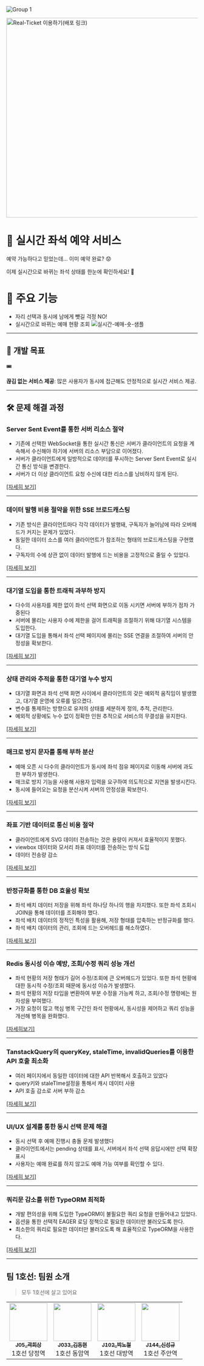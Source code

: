 ![Group 1](https://github.com/user-attachments/assets/0a330f32-ca85-4ff7-895f-48b242dfcdd8)

<a href="http://www.realticket.store/">
  <img src="https://github.com/user-attachments/assets/9843f504-987b-468c-b951-c2509ce8a958" width="525" alt="Real-Ticket 이용하기(배포 링크)">
</a>

# 🚀 실시간 좌석 예약 서비스

<aside>

예약 가능하다고 믿었는데… 이미 예약 완료? 😟

이제 실시간으로 바뀌는 좌석 상태를 한눈에 확인하세요! 🚀

</aside>

# 🎫 주요 기능

- 자리 선택과 동시에 남에게 뺏길 걱정 NO!
- 실시간으로 바뀌는 예매 현황 조회
![실시간-예매-숏-샘플](https://github.com/user-attachments/assets/0bea6008-1770-4098-a4ce-a25364c36ec8)

---

## 🎯  **개발 목표**

<aside>
🎟️

**끊김 없는 서비스 제공**: 많은 사용자가 동시에 접근해도 안정적으로 실시간 서비스 제공.

</aside>

---

## **🛠️ 문제 해결 과정**

### Server Sent Event를 통한 서버 리소스 절약

- 기존에 선택한 WebSocket을 통한 실시간 통신은 서버가 클라이언트의 요청을 계속해서 수신해야 하기에 서버의 리소스 부담으로 이어졌다.
- 서버가 클라이언트에게 일방적으로 데이터를 푸시하는 Server Sent Event로 실시간 통신 방식을 변경한다.
- 서버가 더 이상 클라이언트 요청 수신에 대한 리소스를 낭비하지 않게 된다.

[[자세히 보기]](https://chestnut-sense-efd.notion.site/WebSocket-VS-SSE-d8fed9e7c2bc46318b565dc775b6535a?pvs=4)

---
### 데이터 발행 비용 절약을 위한 SSE 브로드캐스팅

- 기존 방식은 클라이언트마다 각각 데이터가 발행돼, 구독자가 늘어남에 따라 오버헤드가 커지는 문제가 있었다.
- 동일한 데이터 소스를 여러 클라이언트가 참조하는 형태의 브로드캐스팅을 구현했다.
- 구독자의 수에 상관 없이 데이터 발행에 드는 비용을 고정적으로 줄일 수 있었다.

[[자세히 보기]](https://chestnut-sense-efd.notion.site/SSE-60d6e13d559a4376a7959534b26f7516?pvs=4)

---
### 대기열 도입을 통한 트래픽 과부하 방지

- 다수의 사용자를 제한 없이 좌석 선택 화면으로 이동 시키면 서버에 부하가 점차 가중된다
- 서버에 몰리는 사용자 수에 제한을 걸어 트래픽을 조절하기 위해 대기열 시스템을 도입한다.
- 대기열 도입을 통해서 좌석 선택 페이지에 몰리는 SSE 연결을 조절하여 서버의 안정성을 확보한다.

[[자세히 보기]](https://chestnut-sense-efd.notion.site/8800343f85c644eca5dd1e373e4ef4b2?pvs=4)

---
### 상태 관리와 추적을 통한 대기열 누수 방지

- 대기열 화면과 좌석 선택 화면 사이에서 클라이언트의 갖은 예외적 움직임이 발생했고, 대기열 운영에 오류를 일으켰다.
- 변수를 통제하는 방향으로 유저의 상태를 세분하게 정의, 추적, 관리한다.
- 예외적 상황에도 누수 없이 정확한 인원 추적으로 서비스의 무결성을 유지한다.

[[자세히 보기]](https://chestnut-sense-efd.notion.site/f8278c76f2144c18bc4776a69e1563a7?pvs=4)

---
### 매크로 방지 문자를 통해 부하 분산

- 예매 오픈 시 다수의 클라이언트가 동시에 좌석 점유 페이지로 이동해 서버에 과도한 부하가 발생한다.
- 매크로 방지 기능을 사용해 사용자 입력을 요구하여 의도적으로 지연을 발생시킨다.
- 동시에 들어오는 요청을 분산시켜 서버의 안정성을 확보한다.

[[자세히 보기]](https://www.notion.so/0a66d01543eb49749e58eb9911c411f1?pvs=4)

---
### 좌표 기반 데이터로 통신 비용 절약

- 클라이언트에게 SVG 데이터 전송하는 것은 용량이 커져서 효율적이지 못했다.
- viewbox 데이터와 모서리 좌표 데이터를 전송하는 방식 도입
- 데이터 전송량 감소

[[자세히 보기]](https://chestnut-sense-efd.notion.site/SVG-59444a6e16634fbb80cfc724215b92cf?pvs=4)

---
### 반정규화를 통한 DB 효율성 확보

- 좌석 배치 데이터 저장을 위해 좌석 하나당 하나의 행을 차지했다. 또한 좌석 조회시 JOIN을 통해 데이터를 조회해야 했다.
- 좌석 배치 데이터의 정적인 특성을 활용해, 저장 형태를 압축하는 반정규화를 했다.
- 좌석 배치 데이터의 관리, 조회에 드는 오버헤드를 해소하였다.

[[자세히 보기]](https://chestnut-sense-efd.notion.site/DB-3ff65e3d59094c08a3b3371e51a5cee5?pvs=4)

---
### Redis 동시성 이슈 예방, 조회/수정 쿼리 성능 개선

- 좌석 현황의 저장 형태가 길어 수정/조회에 큰 오버헤드가 있었다. 또한 좌석 현황에 대한 동시적 수정/조회 때문에 동시성 이슈가 발생했다.
- 좌석 현황의 저장 타입을 변환하여 부분 수정을 가능케 하고, 조회/수정 명령에는 원자성을 부여했다.
- 가장 요청이 많고 핵심 병목 구간인 좌석 현황에서, 동시성을 제어하고 쿼리 성능을 개선해 병목을 완화했다.

[[자세히보기]](https://chestnut-sense-efd.notion.site/Lua-c0aa5206efa748b882c0830f5acc1c87?pvs=4)

---
### TanstackQuery의 queryKey, staleTime, invalidQueries를 이용한 API 호출 최소화

- 여러 페이지에서 동일한 데이터에 대한 API 반복해서 호출하고 있었다
- query키와 staleTIme설정을 통해서 캐시 데이터 사용
- API 호출 감소로 서버 부하 감소

[[자세히 보기]](https://chestnut-sense-efd.notion.site/react-query-cache-api-150313ed69ba80a9abe0ff364e7e1c54?pvs=4)

---
### UI/UX 설계를 통한 동시 선택 문제 해결

- 동시 선택 후 예매 진행시 충돌 문제 발생했다
- 클라이언트에서는 pending 상태를 표시, 서버에서 좌석 선택 응답시에만 선택 확장 표시
- 사용자는 예매 완료를 하지 않고도 예매 가능 여부를 확인할 수 있다.

[[자세히 보기]](https://chestnut-sense-efd.notion.site/pending-151313ed69ba808ba991d9ed32e7a2b5?pvs=4)

---
### 쿼리문 감소를 위한 TypeORM 최적화

- 개발 편의성을 위해 도입한 TypeORM이 불필요한 쿼리 요청을 만들어내고 있었다.
- 옵션을 통한 선택적 EAGER 로딩 정책으로 필요한 데이터만 불러오도록 한다.
- 최소한의 쿼리로 필요한 데이터만 불러오도록 해 효율적으로 TypeORM을 사용한다.
  
 [[자세히 보기]](https://chestnut-sense-efd.notion.site/TypeORM-e104a976e6be434dbecd33d48ad8f0d0?pvs=4)

---
## 팀 1호선: 팀원 소개

> 모두 1호선에 살고 있어요

<table>
  <tbody>
    <tr>
      <td align="center"><a href="https://github.com/KWAKMANBO"><img src="https://github.com/user-attachments/assets/c6555879-8355-4ba3-b8c0-1ef4ad2b5d22" width="100px;" alt=""/><br /><sub><b>J05_곽희상</b></sub></a><br />1호선 당정역</td>
      <td align="center"><a href="https://github.com/Donggle0315"><img src="https://github.com/user-attachments/assets/f273520b-a7a9-4bae-85aa-819785192065" width="100px;" alt=""/><br /><sub><b>J033_김동현</b></sub></a><br />1호선 동암역</td>
      <td align="center"><a href="https://github.com/qkdl60"><img src="https://github.com/user-attachments/assets/2aefb797-9942-482b-86e5-c776b649aca6" width="100px;" alt=""/><br /><sub><b>J102_박노철</b></sub></a><br />1호선 대방역</td>
      <td align="center"><a href="https://github.com/kyu4583"><img src="https://github.com/user-attachments/assets/f0d1aad8-fe7c-4233-b42c-30ee7b946283" width="100px;" alt=""/><br /><sub><b>J144_신성규</b></sub></a><br />1호선 주안역</td>
    </tr>
  </tbody>
</table>





